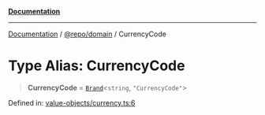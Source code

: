 [**Documentation**](../../../README.md)

***

[Documentation](../../../README.md) / [@repo/domain](../README.md) / CurrencyCode

# Type Alias: CurrencyCode

> **CurrencyCode** = [`Brand`](Brand.md)\<`string`, `"CurrencyCode"`\>

Defined in: [value-objects/currency.ts:6](https://github.com/o3osatoshi/experiment/blob/5bd7d1b2e07e346ab8abb44ddf7730e7fe84cf4f/packages/domain/src/value-objects/currency.ts#L6)
